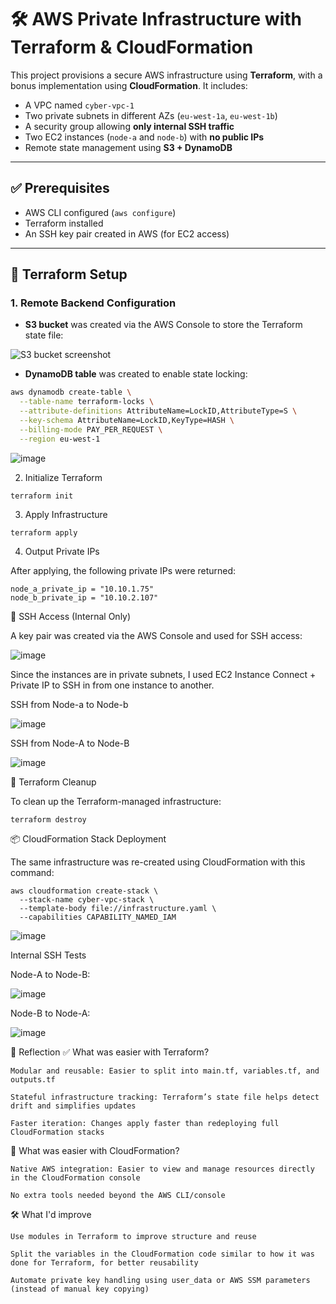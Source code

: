 # 🛠️ AWS Private Infrastructure with Terraform & CloudFormation

This project provisions a secure AWS infrastructure using **Terraform**, with a bonus implementation using **CloudFormation**. It includes:

- A VPC named `cyber-vpc-1`
- Two private subnets in different AZs (`eu-west-1a`, `eu-west-1b`)
- A security group allowing **only internal SSH traffic**
- Two EC2 instances (`node-a` and `node-b`) with **no public IPs**
- Remote state management using **S3 + DynamoDB**

---

## ✅ Prerequisites

- AWS CLI configured (`aws configure`)
- Terraform installed
- An SSH key pair created in AWS (for EC2 access)

---

## 🚀 Terraform Setup

### 1. Remote Backend Configuration

- **S3 bucket** was created via the AWS Console to store the Terraform state file:

![S3 bucket screenshot](https://github.com/user-attachments/assets/7859ffeb-6cc5-48a1-a00f-616e2afc6d42)

- **DynamoDB table** was created to enable state locking:

```bash
aws dynamodb create-table \
  --table-name terraform-locks \
  --attribute-definitions AttributeName=LockID,AttributeType=S \
  --key-schema AttributeName=LockID,KeyType=HASH \
  --billing-mode PAY_PER_REQUEST \
  --region eu-west-1
```

![image](https://github.com/user-attachments/assets/5c6ce314-5ac9-440d-8027-98fc023ac0ec)

2. Initialize Terraform
```
terraform init
```

3. Apply Infrastructure
```
terraform apply
```

4. Output Private IPs

After applying, the following private IPs were returned:
```
node_a_private_ip = "10.10.1.75"
node_b_private_ip = "10.10.2.107"
```

🔐 SSH Access (Internal Only)

A key pair was created via the AWS Console and used for SSH access:

![image](https://github.com/user-attachments/assets/fbe87c91-2e8a-473d-8a51-6580345066ee)

Since the instances are in private subnets, I used EC2 Instance Connect + Private IP to SSH in from one instance to another.

SSH from Node-a to Node-b

![image](https://github.com/user-attachments/assets/2cc8e313-864b-4661-b98f-000dd98ed590)

SSH from Node-A to Node-B

![image](https://github.com/user-attachments/assets/ec010c94-58dd-45f7-bb06-8bffc6e8165b)

🧹 Terraform Cleanup

To clean up the Terraform-managed infrastructure:
```
terraform destroy
```

📦 CloudFormation Stack Deployment

The same infrastructure was re-created using CloudFormation with this command:

```
aws cloudformation create-stack \
  --stack-name cyber-vpc-stack \
  --template-body file://infrastructure.yaml \
  --capabilities CAPABILITY_NAMED_IAM
```

![image](https://github.com/user-attachments/assets/ba37cb4f-d1e6-494f-8402-87610c327a4d)

Internal SSH Tests

Node-A to Node-B:


![image](https://github.com/user-attachments/assets/33514fc2-7e88-4121-9685-e9a163348715)

Node-B to Node-A:

![image](https://github.com/user-attachments/assets/b2625252-17eb-4f62-a758-8a7b30caf40b)

💭 Reflection
✅ What was easier with Terraform?

    Modular and reusable: Easier to split into main.tf, variables.tf, and outputs.tf

    Stateful infrastructure tracking: Terraform’s state file helps detect drift and simplifies updates

    Faster iteration: Changes apply faster than redeploying full CloudFormation stacks

🤔 What was easier with CloudFormation?

    Native AWS integration: Easier to view and manage resources directly in the CloudFormation console

    No extra tools needed beyond the AWS CLI/console

🛠️ What I'd improve

    Use modules in Terraform to improve structure and reuse

    Split the variables in the CloudFormation code similar to how it was done for Terraform, for better reusability

    Automate private key handling using user_data or AWS SSM parameters (instead of manual key copying)
